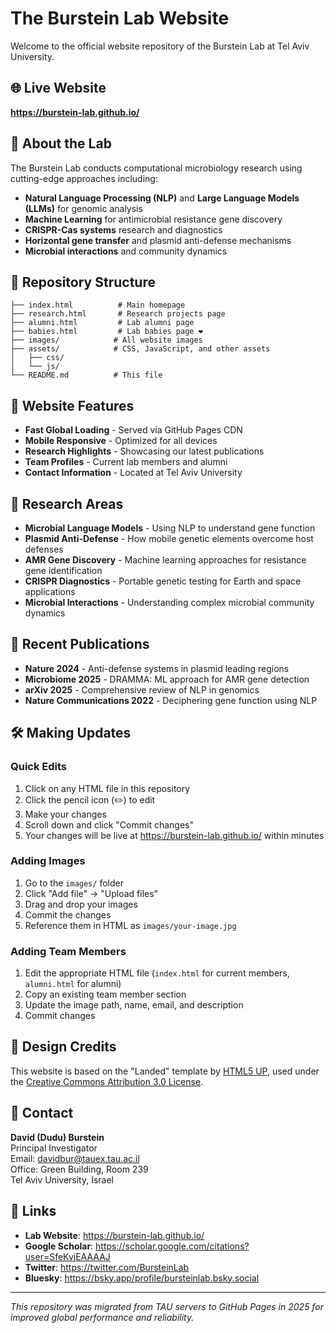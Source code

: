 # The Burstein Lab Website

Welcome to the official website repository of the Burstein Lab at Tel Aviv University.

## 🌐 Live Website
**https://burstein-lab.github.io/**

## 🧬 About the Lab
The Burstein Lab conducts computational microbiology research using cutting-edge approaches including:
- **Natural Language Processing (NLP)** and **Large Language Models (LLMs)** for genomic analysis
- **Machine Learning** for antimicrobial resistance gene discovery
- **CRISPR-Cas systems** research and diagnostics
- **Horizontal gene transfer** and plasmid anti-defense mechanisms
- **Microbial interactions** and community dynamics

## 📁 Repository Structure
```
├── index.html          # Main homepage
├── research.html       # Research projects page
├── alumni.html         # Lab alumni page
├── babies.html         # Lab babies page ❤️
├── images/            # All website images
├── assets/            # CSS, JavaScript, and other assets
│   ├── css/
│   └── js/
└── README.md          # This file
```

## 🚀 Website Features
- **Fast Global Loading** - Served via GitHub Pages CDN
- **Mobile Responsive** - Optimized for all devices
- **Research Highlights** - Showcasing our latest publications
- **Team Profiles** - Current lab members and alumni
- **Contact Information** - Located at Tel Aviv University

## 🔬 Research Areas
- **Microbial Language Models** - Using NLP to understand gene function
- **Plasmid Anti-Defense** - How mobile genetic elements overcome host defenses
- **AMR Gene Discovery** - Machine learning approaches for resistance gene identification
- **CRISPR Diagnostics** - Portable genetic testing for Earth and space applications
- **Microbial Interactions** - Understanding complex microbial community dynamics

## 📝 Recent Publications
- **Nature 2024** - Anti-defense systems in plasmid leading regions
- **Microbiome 2025** - DRAMMA: ML approach for AMR gene detection
- **arXiv 2025** - Comprehensive review of NLP in genomics
- **Nature Communications 2022** - Deciphering gene function using NLP

## 🛠️ Making Updates

### Quick Edits
1. Click on any HTML file in this repository
2. Click the pencil icon (✏️) to edit
3. Make your changes
4. Scroll down and click "Commit changes"
5. Your changes will be live at https://burstein-lab.github.io/ within minutes

### Adding Images
1. Go to the `images/` folder
2. Click "Add file" → "Upload files"
3. Drag and drop your images
4. Commit the changes
5. Reference them in HTML as `images/your-image.jpg`

### Adding Team Members
1. Edit the appropriate HTML file (`index.html` for current members, `alumni.html` for alumni)
2. Copy an existing team member section
3. Update the image path, name, email, and description
4. Commit changes

## 🎨 Design Credits
This website is based on the "Landed" template by [HTML5 UP](https://html5up.net/), used under the [Creative Commons Attribution 3.0 License](https://html5up.net/license).

## 📧 Contact
**David (Dudu) Burstein**  
Principal Investigator  
Email: davidbur@tauex.tau.ac.il  
Office: Green Building, Room 239  
Tel Aviv University, Israel

## 🔗 Links
- **Lab Website**: https://burstein-lab.github.io/
- **Google Scholar**: https://scholar.google.com/citations?user=SfeKvjEAAAAJ
- **Twitter**: https://twitter.com/BursteinLab
- **Bluesky**: https://bsky.app/profile/bursteinlab.bsky.social

---

*This repository was migrated from TAU servers to GitHub Pages in 2025 for improved global performance and reliability.*
